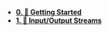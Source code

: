 <!-- markdownlint-disable first-line-heading -->

- [**0. 🌱 Getting Started**](0-Getting-Started/ "🌱 Getting Started")
- [**1. 🌊 Input/Output Streams**](1-Input-Output-Streams/ "🌊 Input/Output Streams")
